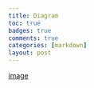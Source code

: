 ```yaml
---
title: Diagram
toc: true
badges: true
comments: true
categories: [markdown]
layout: post
---
```

[image](images/debugg.png)